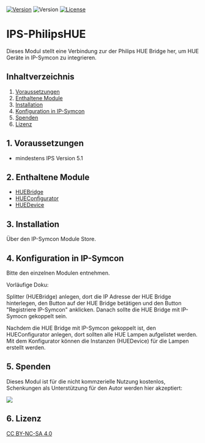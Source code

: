 [![Version](https://img.shields.io/badge/Symcon-PHPModul-red.svg)](https://www.symcon.de/service/dokumentation/entwicklerbereich/sdk-tools/sdk-php/)
![Version](https://img.shields.io/badge/Symcon%20Version-5.1%20%3E-blue.svg)
[![License](https://img.shields.io/badge/License-CC%20BY--NC--SA%204.0-green.svg)](https://creativecommons.org/licenses/by-nc-sa/4.0/)

# IPS-PhilipsHUE
   Dieses Modul stellt eine Verbindung zur der Philips HUE Bridge her, um HUE Geräte in IP-Symcon zu integrieren.
 
   ## Inhaltverzeichnis
   1. [Voraussetzungen](#1-voraussetzungen)
   2. [Enthaltene Module](#2-enthaltene-module)
   3. [Installation](#3-installation)
   4. [Konfiguration in IP-Symcon](#4-konfiguration-in-ip-symcon)
   5. [Spenden](#5-spenden)
   6. [Lizenz](#6-lizenz)
   
## 1. Voraussetzungen

* mindestens IPS Version 5.1


## 2. Enthaltene Module

* [HUEBridge](HUEBridge/README.md)
* [HUEConfigurator](HUEConfigurator/README.md)
* [HUEDevice](HUEDevice/README.md)

## 3. Installation
Über den IP-Symcon Module Store.

## 4. Konfiguration in IP-Symcon
Bitte den einzelnen Modulen entnehmen.

Vorläufige Doku:

Splitter (HUEBridge) anlegen, dort die IP Adresse der HUE Bridge hinterlegen, den Button auf der HUE Bridge betätigen und den Button "Registriere IP-Symcon" anklicken.
Danach sollte die HUE Bridge mit IP-Symocn gekoppelt sein.

Nachdem die HUE Bridge mit IP-Symcon gekoppelt ist, den HUEConfigurator anlegen, dort sollten alle HUE Lampen aufgelistet werden.
Mit dem Konfigurator können die Instanzen (HUEDevice) für die Lampen erstellt werden.

## 5. Spenden

Dieses Modul ist für die nicht kommzerielle Nutzung kostenlos, Schenkungen als Unterstützung für den Autor werden hier akzeptiert:    

<a href="https://www.paypal.com/cgi-bin/webscr?cmd=_s-xclick&hosted_button_id=EK4JRP87XLSHW" target="_blank"><img src="https://www.paypalobjects.com/de_DE/DE/i/btn/btn_donate_LG.gif" border="0" /></a>

## 6. Lizenz

[CC BY-NC-SA 4.0](https://creativecommons.org/licenses/by-nc-sa/4.0/)